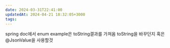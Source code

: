```yaml
---
date: 2024-03-31T22:41:00
updatedAt: 2024-04-21 18:32:05+3000
tags: 
---
```

spring doc에서 enum example은 toString결과를 가져옴
toString을 바꾸던지 혹은 @JsonValue을 사용할것